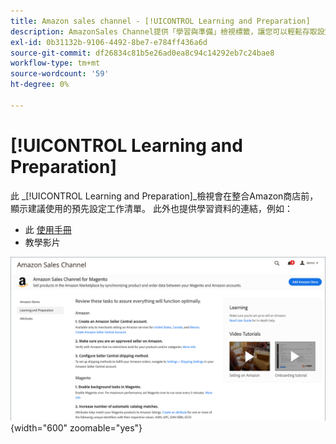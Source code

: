 ```yaml
---
title: Amazon sales channel - [!UICONTROL Learning and Preparation]
description: AmazonSales Channel提供「學習與準備」檢視標籤，讓您可以輕鬆存取設定任務和資訊資源清單。
exl-id: 0b31132b-9106-4492-8be7-e784ff436a6d
source-git-commit: df26834c81b5e26ad0ea8c94c14292eb7c24bae8
workflow-type: tm+mt
source-wordcount: '59'
ht-degree: 0%

---
```


# [!UICONTROL Learning and Preparation]

此 _[!UICONTROL Learning and Preparation]_檢視會在整合Amazon商店前，顯示建議使用的預先設定工作清單。 此外也提供學習資料的連結，例如：

- 此 [使用手冊](./overview.md)
- 教學影片

![學習與準備檢視](assets/learning-preparation.png){width="600" zoomable="yes"}
